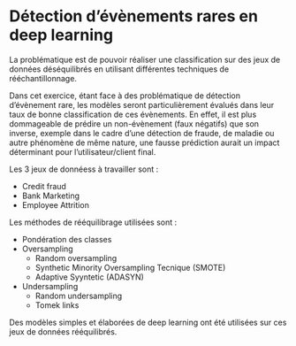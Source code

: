 # Détection d’évènements rares en deep learning

La problématique est de pouvoir réaliser une classification sur des jeux de données déséquilibrés en utilisant différentes techniques de rééchantillonnage.

Dans cet exercice, étant face à des problématique de détection d’évènement rare, les modèles seront particulièrement évalués dans leur taux de bonne classification de ces évènements. En effet, il est plus dommageable de prédire un non-évènement (faux négatifs) que son inverse, exemple dans le cadre d’une détection de fraude, de maladie ou autre phénomène de même nature, une fausse prédiction aurait un impact déterminant pour l’utilisateur/client final.

Les 3 jeux de donnéess à travailler sont :

- Credit fraud
- Bank Marketing
- Employee Attrition

Les méthodes de rééquilibrage utilisées sont :

- Pondération des classes
- Oversampling
	- Random oversampling
	- Synthetic Minority Oversampling Tecnique (SMOTE)
	- Adaptive Syyntetic (ADASYN)
- Undersampling
	- Random undersampling
	- Tomek links

Des modèles simples et élaborées de deep learning ont été utilisées sur ces jeux de données rééquilibrés.